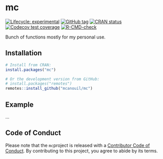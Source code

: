 
<!-- README.md is generated from README.Rmd. Please edit that file -->

# mc

<!-- badges: start -->

[![Lifecycle:
experimental](https://img.shields.io/badge/lifecycle-experimental-orange.svg)](https://lifecycle.r-lib.org/articles/stages.html#experimental)
[![GitHub
tag](https://img.shields.io/github/tag/mcanouil/mc.svg?label=latest%20tag&include_prereleases)](https://github.com/mcanouil/mc)
[![CRAN
status](https://www.r-pkg.org/badges/version/mc)](https://CRAN.R-project.org/package=mc)
[![Codecov test
coverage](https://codecov.io/gh/mcanouil/mc/branch/main/graph/badge.svg)](https://codecov.io/gh/mcanouil/mc?branch=main)
[![R-CMD-check](https://github.com/mcanouil/mc/workflows/R-CMD-check/badge.svg)](https://github.com/mcanouil/mc/actions)
<!-- badges: end -->

Bunch of functions mostly for my personal use.

## Installation

``` r
# Install from CRAN:
install.packages("mc")

# Or the development version from GitHub:
# install.packages("remotes")
remotes::install_github("mcanouil/mc")
```

## Example

…

## Code of Conduct

Please note that the `mc`project is released with a [Contributor Code of
Conduct](https://contributor-covenant.org/version/2/0/CODE_OF_CONDUCT.html).
By contributing to this project, you agree to abide by its terms.

